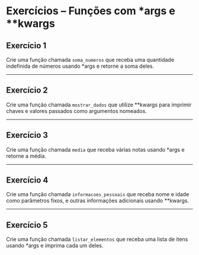 # Exercícios – Funções com *args e **kwargs

## Exercício 1
Crie uma função chamada `soma_numeros` que receba uma quantidade indefinida de números usando *args e retorne a soma deles.

---

## Exercício 2
Crie uma função chamada `mostrar_dados` que utilize **kwargs para imprimir chaves e valores passados como argumentos nomeados.

---

## Exercício 3
Crie uma função chamada `media` que receba várias notas usando *args e retorne a média.

---

## Exercício 4
Crie uma função chamada `informacoes_pessoais` que receba nome e idade como parâmetros fixos, e outras informações adicionais usando **kwargs.

---

## Exercício 5
Crie uma função chamada `listar_elementos` que receba uma lista de itens usando *args e imprima cada um deles.
